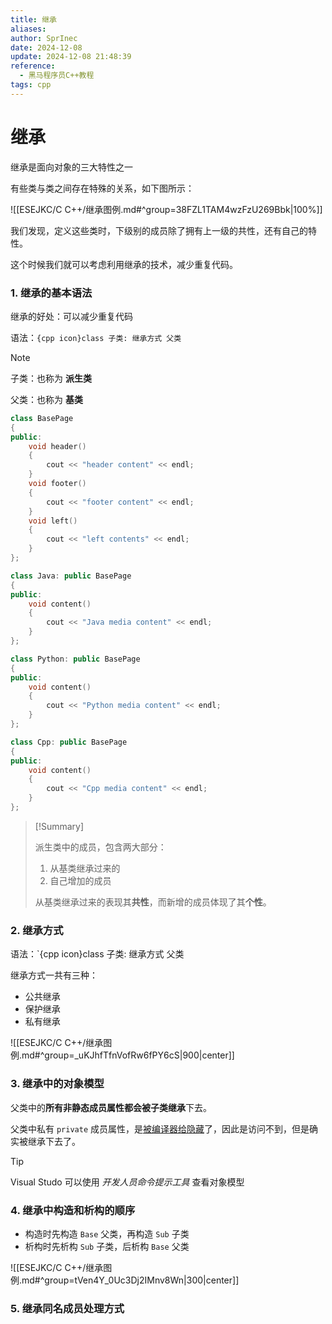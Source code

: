 ```yaml
---
title: 继承
aliases: 
author: SprInec
date: 2024-12-08
update: 2024-12-08 21:48:39
reference: 
  - 黑马程序员C++教程
tags: cpp
---
```

# 继承

继承是面向对象的三大特性之一

有些类与类之间存在特殊的关系，如下图所示：

![[ESEJKC/C C++/继承图例.md#^group=38FZL1TAM4wzFzU269Bbk|100%]]

我们发现，定义这些类时，下级别的成员除了拥有上一级的共性，还有自己的特性。

这个时候我们就可以考虑利用继承的技术，减少重复代码。

### 1. 继承的基本语法

继承的好处：可以减少重复代码

语法：`{cpp icon}class 子类: 继承方式 父类`

>[!Note] 
> 
> 子类：也称为 **派生类**
> 
> 父类：也称为 **基类**

```cpp
class BasePage
{
public:
	void header()
	{
		cout << "header content" << endl;
	}
	void footer()
	{
		cout << "footer content" << endl;
	}
	void left()
	{
		cout << "left contents" << endl; 
	}
};

class Java: public BasePage
{
public:
	void content()
	{
		cout << "Java media content" << endl;
	}
};

class Python: public BasePage
{
public:
	void content()
	{
		cout << "Python media content" << endl;
	}
};

class Cpp: public BasePage
{
public:
	void content()
	{
		cout << "Cpp media content" << endl;
	}
};
```

>[!Summary] 
> 
> 派生类中的成员，包含两大部分：
> 
> 1. 从基类继承过来的
> 2. 自己增加的成员
>
> 从基类继承过来的表现其**共性**，而新增的成员体现了其**个性**。

### 2. 继承方式

语法：`{cpp icon}class 子类: 继承方式 父类

继承方式一共有三种：

- 公共继承
- 保护继承
- 私有继承

![[ESEJKC/C C++/继承图例.md#^group=_uKJhfTfnVofRw6fPY6cS|900|center]]

### 3. 继承中的对象模型

父类中的**所有非静态成员属性都会被子类继承**下去。

父类中私有 `private` 成员属性，是<u>被编译器给隐藏</u>了，因此是访问不到，但是确实被继承下去了。

>[!Tip] 
> 
> Visual Studo 可以使用 *开发人员命令提示工具* 查看对象模型

### 4. 继承中构造和析构的顺序

- 构造时先构造 `Base` 父类，再构造 `Sub` 子类
- 析构时先析构 `Sub` 子类，后析构 `Base` 父类

![[ESEJKC/C C++/继承图例.md#^group=tVen4Y_0Uc3Dj2IMnv8Wn|300|center]]

### 5. 继承同名成员处理方式

